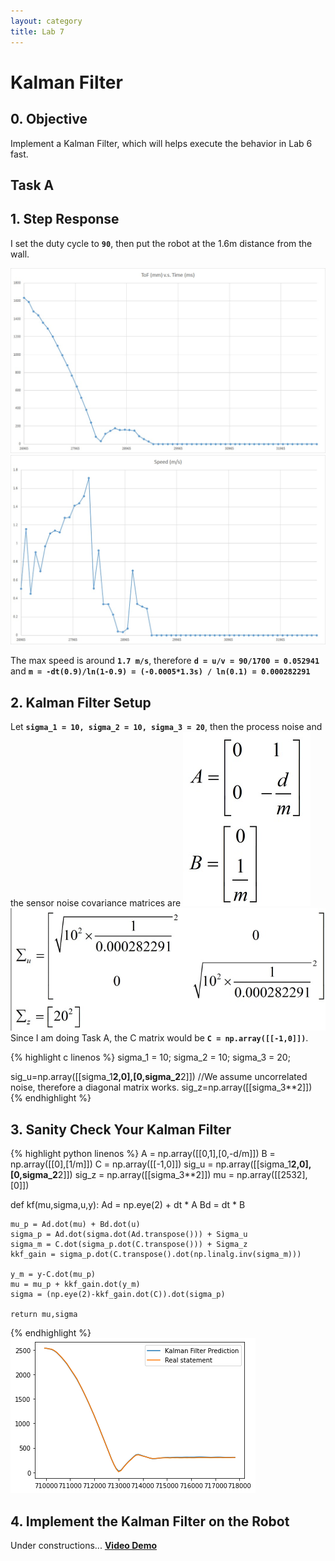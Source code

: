 ```yaml
---
layout: category
title: Lab 7
---
```


# Kalman Filter

## 0. Objective
Implement a Kalman Filter, which will helps execute the behavior in Lab 6 fast.

## Task A
## 1. Step Response
I set the duty cycle to **`90`**, then put the robot at the 1.6m distance from the wall.

![](https://github.com/soulkun/ECE5960-Fast-Robots/raw/main/labs/7/0.jpg)
![](https://github.com/soulkun/ECE5960-Fast-Robots/raw/main/labs/7/1.jpg)

The max speed is around **`1.7 m/s`**, therefore **`d = u/v = 90/1700 = 0.052941`** and **`m = -dt(0.9)/ln(1-0.9) = (-0.0005*1.3s) / ln(0.1) = 0.000282291`**


## 2. Kalman Filter Setup
Let **`sigma_1 = 10, sigma_2 = 10, sigma_3 = 20`**, then the process noise and the sensor noise covariance matrices are
![](https://github.com/soulkun/ECE5960-Fast-Robots/raw/main/labs/7/2.jpg)
![](https://github.com/soulkun/ECE5960-Fast-Robots/raw/main/labs/7/3.jpg)
Since I am doing Task A, the C matrix would be **`C = np.array([[-1,0]])`**.

{% highlight c linenos %}
sigma_1 = 10;
sigma_2 = 10;
sigma_3 = 20;

sig_u=np.array([[sigma_1**2,0],[0,sigma_2**2]]) //We assume uncorrelated noise, therefore a diagonal matrix works.
sig_z=np.array([[sigma_3**2]])
{% endhighlight %}

## 3. Sanity Check Your Kalman Filter
{% highlight python linenos %}
A = np.array([[0,1],[0,-d/m]])
B = np.array([[0],[1/m]])
C = np.array([[-1,0]])
sig_u = np.array([[sigma_1**2,0],[0,sigma_2**2]])
sig_z = np.array([[sigma_3**2]])
mu = np.array([[2532],[0]])

def kf(mu,sigma,u,y):
    Ad = np.eye(2) + dt * A
    Bd = dt * B

    mu_p = Ad.dot(mu) + Bd.dot(u) 
    sigma_p = Ad.dot(sigma.dot(Ad.transpose())) + Sigma_u
    sigma_m = C.dot(sigma_p.dot(C.transpose())) + Sigma_z
    kkf_gain = sigma_p.dot(C.transpose().dot(np.linalg.inv(sigma_m)))

    y_m = y-C.dot(mu_p)
    mu = mu_p + kkf_gain.dot(y_m)    
    sigma = (np.eye(2)-kkf_gain.dot(C)).dot(sigma_p)

    return mu,sigma
{% endhighlight %}
![](https://github.com/soulkun/ECE5960-Fast-Robots/raw/main/labs/7/4.png)
## 4. Implement the Kalman Filter on the Robot

Under constructions...
**[Video Demo](https://youtu.be/flHN8qgoR-I)**